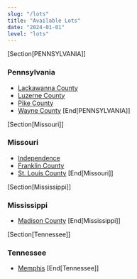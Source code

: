 ```yaml
---
slug: "/lots"
title: "Available Lots"
date: "2024-01-01"
level: "lots"
---
```


[Section[PENNSYLVANIA]]
### Pennsylvania
  - [Lackawanna County](states/pennsylvania/counties/lackawanna-county)
  - [Luzerne County](states/pennsylvania/counties/luzerne-county)
  - [Pike County](states/pennsylvania/counties/pike-county)
  - [Wayne County](states/pennsylvania/counties/wayne-county)
[End[PENNSYLVANIA]]

[Section[Missouri]]
### Missouri
  - [Independence](states/missouri/counties/independence)
  - [Franklin County](states/missouri/counties/franklin-county)
  - [St. Louis County](states/missouri/counties/st-louis-county)
[End[Missouri]]

[Section[Mississippi]]
### Mississippi
  - [Madison County](states/mississippi/counties/madison-county)
[End[Mississippi]]

[Section[Tennessee]]
### Tennessee
  - [Memphis](states/tennessee/counties/memphis)
[End[Tennessee]]

